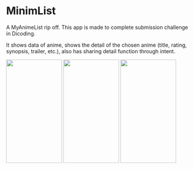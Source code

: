 # MinimList

A MyAnimeList rip off. This app is made to complete submission challenge in Dicoding.

It shows data of anime, shows the detail of the chosen anime (title, rating, synopsis, trailer, etc.), also has sharing detail function through intent.



<img src="https://user-images.githubusercontent.com/111728637/224725252-51e7c5eb-4745-41a1-8a8e-5326f7cf6afb.jpeg" width="150" height="280">
<img src="https://user-images.githubusercontent.com/111728637/224725270-c28ea06f-7cdd-411d-93d6-5fccef4143f4.jpeg" width="150" height="280">
<img src="https://user-images.githubusercontent.com/111728637/224725279-3eda4e4d-594d-4c0b-96c0-0397d2f0e2dd.jpeg" width="150" height="280">

